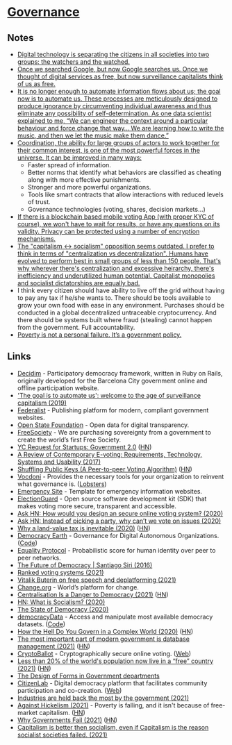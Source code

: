 # [Governance](https://en.wikipedia.org/wiki/Governance)

## Notes

- [Digital technology is separating the citizens in all societies into two groups: the watchers and the watched.](https://www.theguardian.com/technology/2019/jan/20/shoshana-zuboff-age-of-surveillance-capitalism-google-facebook)
- [Once we searched Google, but now Google searches us. Once we thought of digital services as free, but now surveillance capitalists think of us as free.](https://www.theguardian.com/technology/2019/jan/20/shoshana-zuboff-age-of-surveillance-capitalism-google-facebook)
- [It is no longer enough to automate information flows about us; the goal now is to automate us. These processes are meticulously designed to produce ignorance by circumventing individual awareness and thus eliminate any possibility of self-determination. As one data scientist explained to me, “We can engineer the context around a particular behaviour and force change that way… We are learning how to write the music, and then we let the music make them dance.”](https://www.theguardian.com/technology/2019/jan/20/shoshana-zuboff-age-of-surveillance-capitalism-google-facebook)
- [Coordination, the ability for large groups of actors to work together for their common interest, is one of the most powerful forces in the universe. It can be improved in many ways:](https://vitalik.ca/general/2020/09/11/coordination.html)
  - Faster spread of information.
  - Better norms that identify what behaviors are classified as cheating along with more effective punishments.
  - Stronger and more powerful organizations.
  - Tools like smart contracts that allow interactions with reduced levels of trust.
  - Governance technologies (voting, shares, decision markets...)
- [If there is a blockchain based mobile voting App (with proper KYC of course), we won't have to wait for results, or have any questions on its validity. Privacy can be protected using a number of encryption mechanisms.](https://twitter.com/VitalikButerin/status/1324179944558059522)
- [The "capitalism <-> socialism" opposition seems outdated. I prefer to think in terms of "centralization vs decentralization". Humans have evolved to perform best in small groups of less than 150 people. That's why wherever there's centralization and excessive heirarchy, there's inefficiency and underutilized human potential. Capitalist monopolies and socialist dictatorships are equally bad.](https://t.me/durov/151)
- I think every citizen should have ability to live off the grid without having to pay any tax if he/she wants to. There should be tools available to grow your own food with ease in any environment. Purchases should be conducted in a global decentralized untraceable cryptocurrency. And there should be systems built where fraud (stealing) cannot happen from the government. Full accountability.
- [Poverty is not a personal failure. It’s a government policy.](https://twitter.com/The_Acumen/status/1388276859532611589)

## Links

- [Decidim](https://github.com/decidim/decidim) - Participatory democracy framework, written in Ruby on Rails, originally developed for the Barcelona City government online and offline participation website.
- ['The goal is to automate us': welcome to the age of surveillance capitalism (2019)](https://www.theguardian.com/technology/2019/jan/20/shoshana-zuboff-age-of-surveillance-capitalism-google-facebook)
- [Federalist](https://federalist.18f.gov/) - Publishing platform for modern, compliant government websites.
- [Open State Foundation](https://openstate.eu/en/) - Open data for digital transparency.
- [FreeSociety](https://www.freesociety.com/) - We are purchasing sovereignty from a government to create the world’s first Free Society.
- [YC Request for Startups: Government 2.0](https://blog.ycombinator.com/request-for-startups-government-2-0/) ([HN](https://news.ycombinator.com/item?id=19993517))
- [A Review of Contemporary E-voting: Requirements, Technology, Systems and Usability (2017)](https://pdfs.semanticscholar.org/e734/d63888d81075efa0402599ae4e43772cf2e7.pdf)
- [Shuffling Public Keys (A Peer-to-peer Voting Algorithm)](http://vixra.org/pdf/1905.0239v1.pdf) ([HN](https://news.ycombinator.com/item?id=20067480))
- [Vocdoni](https://vocdoni.io/) - Provides the necessary tools for your organization to reinvent what governance is. ([Lobsters](https://lobste.rs/s/qbceut/vocdoni_universally_verifiable_voting))
- [Emergency Site](https://emergency-site.dev/) - Template for emergency information websites.
- [ElectionGuard](https://github.com/microsoft/electionguard) - Open source software development kit (SDK) that makes voting more secure, transparent and accessible.
- [Ask HN: How would you design an secure online voting system? (2020)](https://news.ycombinator.com/item?id=24994514)
- [Ask HN: Instead of picking a party, why can’t we vote on issues (2020)](https://news.ycombinator.com/item?id=25021503)
- [Why a land-value tax is inevitable (2020)](https://www.progress.org/articles/why-a-land-value-tax-is-inevitable) ([HN](https://news.ycombinator.com/item?id=25317896))
- [Democracy Earth](https://democracy.earth/#/) - Governance for Digital Autonomous Organizations. ([Code](https://github.com/DemocracyEarth/dapp))
- [Equality Protocol](https://github.com/DemocracyEarth/paper) - Probabilistic score for human identity over peer to peer networks.
- [The Future of Democracy | Santiago Siri (2016)](https://www.youtube.com/watch?v=yGmGWZCE4h0)
- [Ranked voting systems (2021)](https://www.elzear.de/posts/2021-01-10-polls)
- [Vitalik Buterin on free speech and deplatforming (2021)](https://twitter.com/VitalikButerin/status/1348894400919703552)
- [Change.org](https://www.change.org/) - World’s platform for change.
- [Centralisation Is a Danger to Democracy (2021)](https://redecentralize.org/blog/2021/01/18/centralization-is-a-danger-to-democracy) ([HN](https://news.ycombinator.com/item?id=25828081))
- [HN: What is Socialism? (2020)](https://news.ycombinator.com/item?id=25961455)
- [The State of Democracy (2020)](https://pages.eiu.com/rs/753-RIQ-438/images/democracy-index-2020.pdf)
- [democracyData](https://xmarquez.github.io/democracyData/) - Access and manipulate most available democracy datasets. ([Code](https://github.com/xmarquez/democracyData))
- [How the Hell Do You Govern in a Complex World (2020)](https://howthehell.substack.com/p/govern-complex-world) ([HN](https://news.ycombinator.com/item?id=26138224))
- [The most important part of modern government is database management (2021)](https://twitter.com/rcolvile/status/1361673425140543490) ([HN](https://news.ycombinator.com/item?id=26159540))
- [CryptoBallot](https://github.com/cryptoballot/cryptoballot) - Cryptographically secure online voting. ([Web](https://cryptoballot.com/))
- [Less than 20% of the world's population now live in a “free” country (2021)](https://freedomhouse.org/report/freedom-world/2021/democracy-under-siege) ([HN](https://news.ycombinator.com/item?id=26397819))
- [The Design of Forms in Government departments](https://design-of-forms.online/)
- [CitizenLab](https://github.com/CitizenLabDotCo/citizenlab) - Digital democracy platform that facilitates community participation and co-creation. ([Web](https://www.citizenlab.co/))
- [Industries are held back the most by the government (2021)](https://twitter.com/orthonormalist/status/1378689088174256128)
- [Against Hickelism (2021)](https://noahpinion.substack.com/p/against-hickelism) - Poverty is falling, and it isn't because of free-market capitalism. ([HN](https://news.ycombinator.com/item?id=26693052))
- [Why Governments Fail (2021)](https://www.persuasion.community/p/-why-governments-fail) ([HN](https://news.ycombinator.com/item?id=26943269))
- [Capitalism is better then socialism, even if Capitalism is the reason socialist societies failed. (2021)](https://www.reddit.com/r/IntellectualDarkWeb/comments/mzov5l/capitalism_is_better_then_socialism_even_if/)
